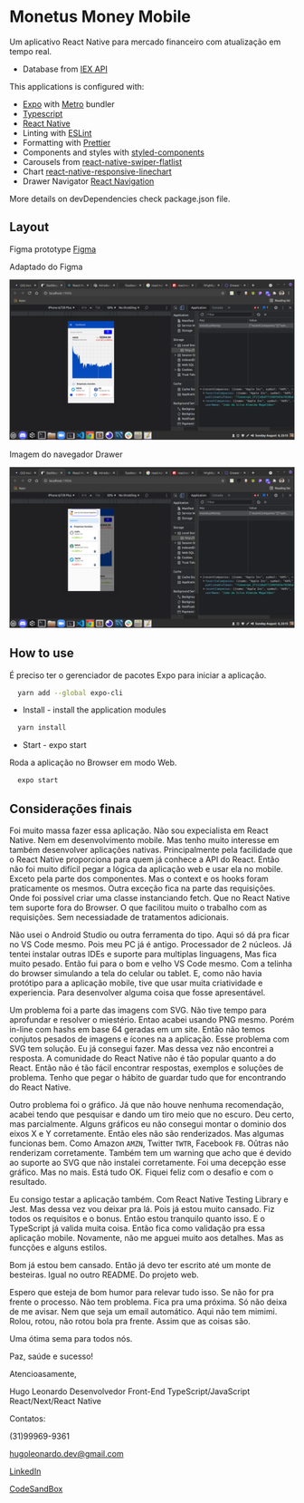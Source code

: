 # Monetus Money Mobile

Um aplicativo React Native para mercado financeiro com atualização em tempo real.

- Database from [IEX API](https://cloud.iexapis.com/)

This applications is configured with:

- [Expo](https://docs.expo.dev/) with [Metro](https://github.com/facebook/metro) bundler
- [Typescript](https://www.typescriptlang.org/)
- [React Native](https://reactnative.dev/)
- Linting with [ESLint](https://eslint.org/)
- Formatting with [Prettier](https://prettier.io/)
- Components and styles with [styled-components](https://styled-components.com/)
- Carousels from [react-native-swiper-flatlist](https://github.com/gusgard/react-native-swiper-flatlist)
- Chart [react-native-responsive-linechart](https://github.com/N1ghtly/react-native-responsive-linechart)
- Drawer Navigator [React Navigation](https://reactnavigation.org/docs/drawer-navigator/)

More details on devDependencies check package.json file.

## Layout

Figma prototype [Figma](https://www.figma.com/file/QnP6TS75p4unSQyoz8GIRx/Teste-Front-end-Monetus?node-id=21%3A23)

Adaptado do Figma

![image](/assets/home.png)

Imagem do navegador Drawer

![image](/assets/home-drawer.png)

## How to use

É preciso ter o gerenciador de pacotes Expo para iniciar a aplicação.

```bash
  yarn add --global expo-cli
```

- Install - install the application modules

```bash
  yarn install
```

- Start - expo start

Roda a aplicação no Browser em modo Web.

```bash
  expo start
```

## Considerações finais

Foi muito massa fazer essa aplicação. Não sou expecialista em React Native. Nem em desenvolvimento mobile.
Mas tenho muito interesse em também desenvolver aplicações nativas. Principalmente pela facilidade que o React Native
proporciona para quem já conhece a API do React. Então não foi muito difícil pegar a lógica da aplicação web e usar ela
no mobile. Exceto pela parte dos componentes. Mas o context e os hooks foram praticamente os mesmos. Outra exceção fica
na parte das requisições. Onde foi possível criar uma classe instanciando fetch. Que no React Native tem suporte fora do
Browser. O que facilitou muito o trabalho com as requisições. Sem necessiadade de tratamentos adicionais.

Não usei o Android Studio ou outra ferramenta do tipo. Aqui só dá pra ficar no VS Code mesmo. Pois meu PC já é antigo.
Processador de 2 núcleos. Já tentei instalar outras IDEs e suporte para multiplas linguagens, Mas fica muito pesado.
Então fui para o bom e velho VS Code mesmo. Com a telinha do browser simulando a tela do celular ou tablet. E, como não havia protótipo para a aplicação mobile, tive que usar muita criatividade e experiencia. Para desenvolver alguma coisa
que fosse apresentável.

Um problema foi a parte das imagens com SVG. Não tive tempo para aprofundar e resolver o miestério. Entao acabei usando
PNG mesmo. Porém in-line com hashs em base 64 geradas em um site. Então não temos conjutos pesados de imagens e ícones
na a aplicação. Esse problema com SVG tem solução. Eu já consegui fazer. Mas dessa vez não encontrei a resposta. A
comunidade do React Native não é tão popular quanto a do React. Então não é tão fácil encontrar respostas, exemplos e
soluções de problema. Tenho que pegar o hábito de guardar tudo que for encontrando do React Native.

Outro problema foi o gráfico. Já que não houve nenhuma recomendação, acabei tendo que pesquisar e dando um tiro meio que
no escuro. Deu certo, mas parcialmente. Alguns gráficos eu não consegui montar o dominio dos eixos X e Y corretamente.
Então eles não são renderizados. Mas algumas funcionas bem. Como Amazon `AMZN`, Twitter `TWTR`, Facebook `FB`. Oûtras
não renderizam corretamente. Também tem um warning que acho que é devido ao suporte ao SVG que não instalei corretamente.
Foi uma decepção esse gráfico. Mas no mais. Está tudo OK. Fiquei feliz com o desafio e com o resultado.

Eu consigo testar a aplicação também. Com React Native Testing Library e Jest. Mas dessa vez vou deixar pra lá. Pois já
estou muito cansado. Fiz todos os requisitos e o bonus. Então estou tranquilo quanto isso. E o TypeScript já valida muita
coisa. Então fica como validação pra essa aplicação mobile. Novamente, não me apguei muito aos detalhes. Mas as funcções
e alguns estilos.

Bom já estou bem cansado. Então já devo ter escrito até um monte de besteiras. Igual no outro README. Do projeto web.

Espero que esteja de bom humor para relevar tudo isso. Se não for pra frente o processo. Não tem problema. Fica pra uma
próxima. Só não deixa de me avisar. Nem que seja um email automático. Aqui não tem mimimi. Rolou, rotou, não rotou bola
pra frente. Assim que as coisas são.

Uma ótima sema para todos nós.

Paz, saúde e sucesso!

Atencioasamente,

Hugo Leonardo
Desenvolvedor Front-End
TypeScript/JavaScript
React/Next/React Native

Contatos:

(31)99969-9361

hugoleonardo.dev@gmail.com

[LinkedIn](https://www.linkedin.com/in/hugo-leonardo-matosinhos-de-souza/)

[CodeSandBox](https://codesandbox.io/u/hugoleonardo.dev)
